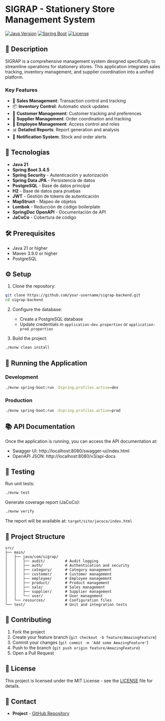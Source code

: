 # SIGRAP - Stationery Store Management System

[![Java Version](https://img.shields.io/badge/Java-21-orange)](https://www.oracle.com/java/technologies/downloads/#java21)
[![Spring Boot](https://img.shields.io/badge/Spring%20Boot-3.4.5-brightgreen)](https://spring.io/projects/spring-boot)
[![License](https://img.shields.io/badge/License-MIT-blue.svg)](LICENSE)

## 📝 Description

SIGRAP is a comprehensive management system designed specifically to streamline operations for stationery stores. This application integrates sales tracking, inventory management, and supplier coordination into a unified platform.

### Key Features

- 🏪 **Sales Management**: Transaction control and tracking
- 📦 **Inventory Control**: Automatic stock updates
- 👥 **Customer Management**: Customer tracking and preferences
- 🤝 **Supplier Management**: Order coordination and tracking
- 👤 **Employee Management**: Access control and roles
- 📊 **Detailed Reports**: Report generation and analysis
- 🔔 **Notification System**: Stock and order alerts

## 🚀 Tecnologías

- **Java 21**
- **Spring Boot 3.4.5**
- **Spring Security** - Autenticación y autorización
- **Spring Data JPA** - Persistencia de datos
- **PostgreSQL** - Base de datos principal
- **H2** - Base de datos para pruebas
- **JWT** - Gestión de tokens de autenticación
- **MapStruct** - Mapeo de objetos
- **Lombok** - Reducción de código boilerplate
- **SpringDoc OpenAPI** - Documentación de API
- **JaCoCo** - Cobertura de código

## 🛠️ Prerequisites

- Java 21 or higher
- Maven 3.9.0 or higher
- PostgreSQL

## ⚙️ Setup

1. Clone the repository:
```bash
git clone https://github.com/your-username/sigrap-backend.git
cd sigrap-backend
```

2. Configure the database:
   - Create a PostgreSQL database
   - Update credentials in `application-dev.properties` or `application-prod.properties`

3. Build the project:
```bash
./mvnw clean install
```

## 🚀 Running the Application

### Development
```bash
./mvnw spring-boot:run -Dspring.profiles.active=dev
```

### Production
```bash
./mvnw spring-boot:run -Dspring.profiles.active=prod
```

## 📚 API Documentation

Once the application is running, you can access the API documentation at:
- Swagger UI: http://localhost:8080/swagger-ui/index.html
- OpenAPI JSON: http://localhost:8080/v3/api-docs

## 🧪 Testing

Run unit tests:
```bash
./mvnw test
```

Generate coverage report (JaCoCo):
```bash
./mvnw verify
```
The report will be available at: `target/site/jacoco/index.html`

## 📁 Project Structure

```
src/
├── main/
│   ├── java/com/sigrap/
│   │   ├── audit/         # Audit logging
│   │   ├── auth/          # Authentication and security
│   │   ├── category/      # Category management
│   │   ├── customer/      # Customer management
│   │   ├── employee/      # Employee management
│   │   ├── product/       # Product management
│   │   ├── sale/          # Sales management
│   │   ├── supplier/      # Supplier management
│   │   └── user/          # User management
│   └── resources/         # Configuration files
└── test/                  # Unit and integration tests
```

## 🤝 Contributing

1. Fork the project
2. Create your feature branch (`git checkout -b feature/AmazingFeature`)
3. Commit your changes (`git commit -m 'Add some AmazingFeature'`)
4. Push to the branch (`git push origin feature/AmazingFeature`)
5. Open a Pull Request

## 📝 License

This project is licensed under the MIT License - see the [LICENSE](LICENSE) file for details.

## 📧 Contact

- **Project** - [GitHub Repository](https://github.com/your-username/sigrap-backend)
